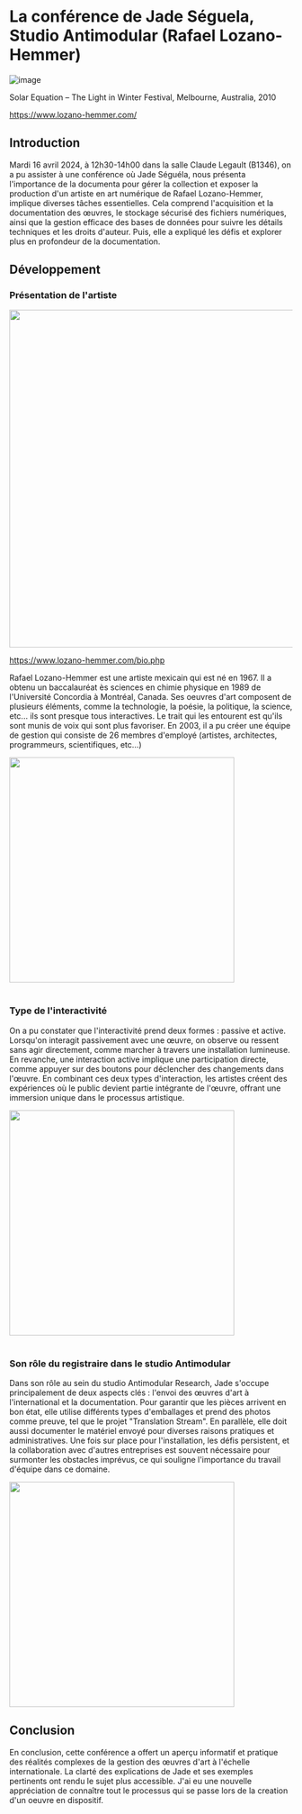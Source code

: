 # La conférence de Jade Séguela, Studio Antimodular (Rafael Lozano-Hemmer)
![image](https://github.com/MeenaAtai/H24_V11_inspirations_ATAI/assets/143361141/4ec9b9f4-2e6a-466d-9fef-6f7bf9366d8c)

Solar Equation – The Light in Winter Festival, Melbourne, Australia, 2010 

https://www.lozano-hemmer.com/

## Introduction
Mardi 16 avril 2024, à 12h30-14h00 dans la salle Claude Legault (B1346), on a pu assister à une conférence où Jade Séguéla, nous présenta l'importance de la documenta pour gérer la collection et exposer la production d'un artiste en art numérique de Rafael Lozano-Hemmer, implique diverses tâches essentielles. Cela comprend l'acquisition et la documentation des œuvres, le stockage sécurisé des fichiers numériques, ainsi que la gestion efficace des bases de données pour suivre les détails techniques et les droits d'auteur. Puis, elle a expliqué les défis et explorer plus en profondeur de la documentation.

## Développement

### Présentation de l'artiste

<img src="https://github.com/MeenaAtai/H24_V11_inspirations_ATAI/assets/143361141/0ed2aefc-81b9-4d22-9343-22fbb4b6bdd7" width="600px">

https://www.lozano-hemmer.com/bio.php

Rafael Lozano-Hemmer est une artiste mexicain qui est né en 1967. Il a obtenu un baccalauréat ès sciences en chimie physique en 1989 de l'Université Concordia à Montréal, Canada. Ses oeuvres d'art composent de plusieurs éléments, comme la technologie, la poésie, la politique, la science, etc... ils sont presque tous interactives. Le trait qui les entourent est qu'ils sont munis de voix qui sont plus favoriser. En 2003, il a pu créer une équipe de gestion qui consiste de 26 membres d'employé (artistes, architectes, programmeurs, scientifiques, etc...)

<img src="https://github.com/MeenaAtai/H24_V11_inspirations_ATAI/assets/143361141/86c8e207-a53e-46ef-b648-6e84a44e6640" width="400px">

<br/>
<br/>

### Type de l'interactivité
On a pu constater que l'interactivité prend deux formes : passive et active. Lorsqu'on interagit passivement avec une œuvre, on observe ou ressent sans agir directement, comme marcher à travers une installation lumineuse. En revanche, une interaction active implique une participation directe, comme appuyer sur des boutons pour déclencher des changements dans l'œuvre. En combinant ces deux types d'interaction, les artistes créent des expériences où le public devient partie intégrante de l'œuvre, offrant une immersion unique dans le processus artistique.

<img src="https://github.com/MeenaAtai/H24_V11_inspirations_ATAI/assets/143361141/92b223f5-ea0d-4a6b-9e5c-f316908575ac" width="400px">

<br/>
<br/>

### Son rôle du registraire dans le studio Antimodular
Dans son rôle au sein du studio Antimodular Research, Jade s'occupe principalement de deux aspects clés : l'envoi des œuvres d'art à l'international et la documentation. Pour garantir que les pièces arrivent en bon état, elle utilise différents types d'emballages et prend des photos comme preuve, tel que le projet "Translation Stream". En parallèle, elle doit aussi documenter le matériel envoyé pour diverses raisons pratiques et administratives. Une fois sur place pour l'installation, les défis persistent, et la collaboration avec d'autres entreprises est souvent nécessaire pour surmonter les obstacles imprévus, ce qui souligne l'importance du travail d'équipe dans ce domaine.

<img src="https://github.com/MeenaAtai/H24_V11_inspirations_ATAI/assets/143361141/254d99aa-ac2f-4f59-a5d8-ddfbe8651504" width="400px">

## Conclusion
En conclusion, cette conférence a offert un aperçu informatif et pratique des réalités complexes de la gestion des œuvres d'art à l'échelle internationale. La clarté des explications de Jade et ses exemples pertinents ont rendu le sujet plus accessible. J'ai eu une nouvelle appréciation de connaître tout le processus qui se passe lors de la creation d'un oeuvre en dispositif. 
